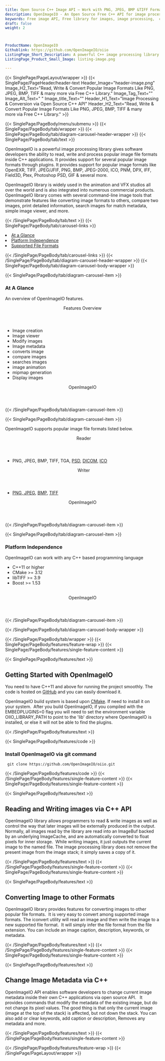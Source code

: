 ```yaml
---
title: Open Source C++ Image API – Work with PNG, JPEG, BMP &TIFF Formats
description: OpenImageIO - An Open Source Free C++ API for image processing.  Read, Write, process & convert image formats like TIFF, PNG, JPEG, PSD & GIF via C++ library.
keywords: Free image API, Free library for images, image processing,  create image C++, C++ images, image processing library, C++ PNG API, C++ JPG, C++ image API,  C++ Image creation, Modify images, Image filtering API, C++  fade image , image filtering  API, image animation, 2d image
draft: false
weight: 2



ProductName: OpenImageIO
Githublink: https://github.com/OpenImageIO/oiio
ListingPage_Short_Description: A powerful C++ image processing library gives software developers the ability to read, write and process popular image file formats.
ListingPage_Product_Small_Image: listing-image.png 

---
```


{{< SinglePage/PageLayout/wrapper >}}
{{< SinglePage/PageHeader/header-text
Header_Image="header-image.png"
Image_H2_Text="Read, Write & Convert Popular Image Formats Like PNG, JPEG, BMP, TIFF & many more via Free C++ Library."
Image_Tag_Text=""
Image_Alt_Text=" "
Image_title_Text=""
Header_H1_Text="Image Processing & Conversion via Open Source C++ API"
Header_H2_Text="Read, Write & Convert Popular Image Formats Like PNG, JPEG, BMP, TIFF & many more via Free C++ Library." >}}

{{< SinglePage/PageBody/menu/submenu >}}
{{< SinglePage/PageBody/tab/wrapper >}}
{{< SinglePage/PageBody/tab/diagram-carousel-header-wrapper >}}
{{< SinglePage/PageBody/tab/text >}}



<p>OpenImageIO is a powerful image processing library gives software developers the ability to read, write and process popular image file formats inside C++ applications. It provides support for several popular image formats through plugins. It provides support for popular image formats like OpenEXR, TIFF, JPEG/JFIF, PNG, BMP, JPEG-2000, ICO, PNM, DPX, IFF, Field3D, Ptex, Photoshop PSD, GIF & several more.</p>
<p>OpenImageIO library is widely used in the animation and VFX studios all over the world and is also integrated into numerous commercial products. OpenImageIO library comes with several command-line image tools that demonstrate features like converting image formats to others, compare two images, print detailed information, search images for match metadata, simple image viewer, and more.</p>

{{< /SinglePage/PageBody/tab/text >}}
{{< SinglePage/PageBody/tab/carousel-links >}}

<li data-target="#diagramcarousel" data-slide-to="0"><a href="#">At a Glance</a></li>
<li data-target="#diagramcarousel" data-slide-to="2"><a href="#">Platform Independence</a></li>
<li data-target="#diagramcarousel" data-slide-to="1"><a class="activetab" href="#">Supported File Formats</a></li>


{{< /SinglePage/PageBody/tab/carousel-links >}}
{{< /SinglePage/PageBody/tab/diagram-carousel-header-wrapper >}}
{{< SinglePage/PageBody/tab/diagram-carousel-body-wrapper >}}

{{< SinglePage/PageBody/tab/diagram-carousel-item >}}
<h3>At A Glance</h3>
<p>An overview of OpenImageIO features.</p>
<div class="diagram1 d1-poi">
<div class="d1-row">
<div class="d1-col d1-left"><header>Features Overview</header>
<ul>
<li>Image creation</li>
<li>Image viewer</li>
<li>Modify images</li>
<li>Image metadata</li>
<li>converts image</li>
<li>compare images</li>
<li>searches images</li>
<li>image animation</li>
<li>mipmap generation</li>
<li>Display images</li>
</ul>
</div>
<!--/left--></div>
<div class="d1-logo" style="border: none;"><!--<img src='listing-image.png' alt="Compression APIs for .NET" />--><header>OpenImageIO</header><footer><small></small></footer></div>
<!--/logo--></div>
<!--/diagram1-->
{{< /SinglePage/PageBody/tab/diagram-carousel-item >}}

{{< SinglePage/PageBody/tab/diagram-carousel-item >}}
<p>OpenImageIO supports popular image file formats listed below.</p>
<div class="diagram1 d2  d1-poi">
<div class="d1-row">
<div class="d1-col d1-left"><header><i class="fa fa-arrows-v "> </i> Reader</header>
<ul>
<li>PNG, JPEG, BMP, TIFF, TGA, <a href="https://docs.fileformat.com/image/psd/">PSD</a>, <a href="https://docs.fileformat.com/image/dicom/">DICOM</a>, <a href="https://docs.fileformat.com/image/ico/">ICO</a></li>
</ul>
</div>
<!--/left-->
<div class="d1-col d1-right"><header><i class="fa  fa-long-arrow-down"> </i> Writer</header>
<ul>
<li><a href="https://docs.fileformat.com/image/png/">PNG</a>,<a href="https://docs.fileformat.com/image/jpeg/"> JPEG</a>, <a href="https://docs.fileformat.com/image/bmp/">BMP</a>, <a href="https://docs.fileformat.com/image/tiff/">TIFF</a></li>
</ul>
</div>
<!--/right--></div>
<!--/row-->
<div class="d1-logo" style="border: none;"><!--<img src='listing-image.png' alt="Compression APIs for .NET" />--><header>OpenImageIO</header><footer><small></small></footer></div>
<!--/logo--></div>
<!--/diagram2-->
{{< /SinglePage/PageBody/tab/diagram-carousel-item >}}

{{< SinglePage/PageBody/tab/diagram-carousel-item >}}
<h3>Platform Independence</h3>
<p>OpenImageIO can work with any C++ based programming language</p>
<div class="diagram1 d1-poi">
<div class="d1-row">
<div class="d1-col d1-left">
<ul>
<li>C++11 or higher</li>
<li>CMake &gt;= 3.12</li>
<li>libTIFF &gt;= 3.9</li>
<li>Boost &gt;= 1.53</li>
</ul>
</div>
<!--/left-->
<div class="d1-col d1-right"> </div>
<!--/right--></div>
<!--/row-->
<div class="d1-logo" style="border: none;"><!--<img src='listing-image.png' alt="Compression APIs for .NET" />--><header>OpenImageIO</header><footer><small></small></footer></div>
<!--/logo--></div>
<!--/diagram2 -->
{{< /SinglePage/PageBody/tab/diagram-carousel-item >}}

{{< /SinglePage/PageBody/tab/diagram-carousel-body-wrapper >}}

{{< /SinglePage/PageBody/tab/wrapper >}}
{{< SinglePage/PageBody/features/feature-wrap >}}
{{< SinglePage/PageBody/features/single-feature-content >}}

{{< SinglePage/PageBody/features/text >}}
<h2 class="h2title">Getting Started with OpenImageIO</h2>
<p>You need to have C++11 and above for running the project smoothly. The code is hosted on <a href="https://github.com/OpenImageIO/oiio/archive/master.zip">GitHub</a> and you can easily download it.</p>
<p>OpenImageIO build system is based upon <a href="http://www.cmake.org">CMake</a>. If need to install it on your system. <strong> </strong>After you build OpenImageIO, if you compiled with the EMBEDPLUGINS=0 flag you will need to set the environment variable OIIO_LIBRARY_PATH to point to the 'lib' directory where OpenImageIO is installed, or else it will not be able to find the plugins.</p>
{{< /SinglePage/PageBody/features/text >}}

{{< SinglePage/PageBody/features/code >}}
<h3><strong>Install OpenImageIO via git command</strong></h3>
<pre><code class="html"> git clone https://github.com/OpenImageIO/oiio.git </code></pre>


{{< /SinglePage/PageBody/features/code >}}
{{< /SinglePage/PageBody/features/single-feature-content >}}
{{< SinglePage/PageBody/features/single-feature-content >}}

{{< SinglePage/PageBody/features/text >}}
<h2 class="h2title">Reading and Writing images via C++ API</h2>
<p>OpenImageIO library allows programmers to read & write images as well as control the way that later images will be externally produced in the output. Normally, all images read by the library are read into an ImageBuf backed by an underlying ImageCache, and are automatically converted to float pixels for inner storage.  While writing images, it just outputs the current image to the named file. The image processing library does not remove the present image from the image stack; it simply saves a copy of it.</p>

{{< /SinglePage/PageBody/features/text >}}
{{< /SinglePage/PageBody/features/single-feature-content >}}
{{< SinglePage/PageBody/features/single-feature-content >}}

{{< SinglePage/PageBody/features/text >}}
<h2 class="h2title">Converting Image to other Formats</h2>
<p>OpenImageIO library provides features for converting images to other popular file formats.  It is very easy to convert among supported image formats. The iconvert utility will read an image and then write the image to a new supported file format.  It will simply infer the file format from the file extension. You can include an image caption, description, keywords, or metadata.</p>

{{< /SinglePage/PageBody/features/text >}}
{{< /SinglePage/PageBody/features/single-feature-content >}}
{{< SinglePage/PageBody/features/single-feature-content >}}

{{< SinglePage/PageBody/features/text >}}
<h2 class="h2title">Change Image Metadata via C++</h2>
<p>OpenImageIO API enables software developers to change current image metadata inside their own C++ applications via open source API.   It provides commands that modify the metadata of the existing image, but do not change its pixel values. The good thing is that only the current image (image at the top of the stack) is affected, but not down the stack. You can also add or clear keywords, add caption or description, Removes any metadata and more.</p>

{{< /SinglePage/PageBody/features/text >}}
{{< /SinglePage/PageBody/features/single-feature-content >}}

{{< /SinglePage/PageBody/features/feature-wrap >}}
{{< /SinglePage/PageLayout/wrapper >}}